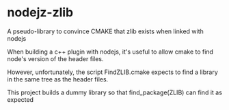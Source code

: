 # nodejz-zlib
A pseudo-library to convince CMAKE that zlib exists when linked with nodejs

When building a c++ plugin with nodejs, it's useful to allow cmake to find node's version of the header files.

However, unfortunately, the script FindZLIB.cmake expects to find a library in the same tree as the header files.

This project builds a dummy library so that find_package(ZLIB) can find it as expected
